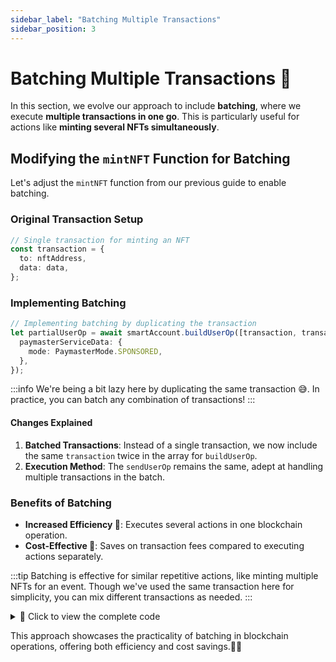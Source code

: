```yaml
---
sidebar_label: "Batching Multiple Transactions"
sidebar_position: 3
---
```


# Batching Multiple Transactions 🔄

In this section, we evolve our approach to include **batching**, where we execute **multiple transactions in one go**. This is particularly useful for actions like **minting several NFTs simultaneously**.

## Modifying the `mintNFT` Function for Batching

Let's adjust the `mintNFT` function from our previous guide to enable batching.

### Original Transaction Setup

```typescript
// Single transaction for minting an NFT
const transaction = {
  to: nftAddress,
  data: data,
};
```

### Implementing Batching

```typescript
// Implementing batching by duplicating the transaction
let partialUserOp = await smartAccount.buildUserOp([transaction, transaction], {
  paymasterServiceData: {
    mode: PaymasterMode.SPONSORED,
  },
});
```

:::info
We're being a bit lazy here by duplicating the same transaction 😅.
In practice, you can batch any combination of transactions!
:::

#### Changes Explained

1. **Batched Transactions**: Instead of a single transaction, we now include the same `transaction` twice in the array for `buildUserOp`.
2. **Execution Method**: The `sendUserOp` remains the same, adept at handling multiple transactions in the batch.

### Benefits of Batching

- **Increased Efficiency 🚀**: Executes several actions in one blockchain operation.
- **Cost-Effective 💸**: Saves on transaction fees compared to executing actions separately.

:::tip
Batching is effective for similar repetitive actions, like minting multiple NFTs for an event. Though we've used the same transaction here for simplicity, you can mix different transactions as needed.
:::

<details>
  <summary>📝 Click to view the complete code</summary>

```typescript
// Import necessary modules and configurations
import { config } from "dotenv"; // dotenv for loading environment variables from a .env file
import { IBundler, Bundler } from "@biconomy/bundler"; // Biconomy bundler for managing gasless transactions
import {
  DEFAULT_ENTRYPOINT_ADDRESS,
  BiconomySmartAccountV2,
} from "@biconomy/account"; // Default entry point and smart account module from Biconomy
import { Wallet, ethers, providers } from "ethers"; // ethers for interacting with the Ethereum blockchain
import { ChainId } from "@biconomy/core-types"; // Chain IDs for different blockchains supported by Biconomy
import {
  IPaymaster,
  BiconomyPaymaster,
  PaymasterMode,
} from "@biconomy/paymaster"; // Paymaster interface and Biconomy implementation
import {
  ECDSAOwnershipValidationModule,
  DEFAULT_ECDSA_OWNERSHIP_MODULE,
} from "@biconomy/modules"; // Modules for ownership validation

config(); // Load environment variables from .env file

// Set up the Ethereum provider and wallet
const provider = new providers.JsonRpcProvider(
  "https://rpc.ankr.com/polygon_mumbai", // JSON-RPC provider URL for the Polygon Mumbai test network
);

const wallet = new Wallet(process.env.PRIVATE_KEY || "", provider); // Creating a wallet instance with a private key from environment variables

// Configure the Biconomy Bundler
const bundler: IBundler = new Bundler({
  bundlerUrl:
    "https://bundler.biconomy.io/api/v2/80001/nJPK7B3ru.dd7f7861-190d-41bd-af80-6877f74b8f44", // URL to the Biconomy bundler service

  chainId: ChainId.POLYGON_MUMBAI, // Chain ID for Polygon Mumbai test network

  entryPointAddress: DEFAULT_ENTRYPOINT_ADDRESS, // Default entry point address for the bundler
});

// Configure the Paymaster
const paymaster: IPaymaster = new BiconomyPaymaster({
  paymasterUrl:
    "https://paymaster.biconomy.io/api/v1/80001/Tpk8nuCUd.70bd3a7f-a368-4e5a-af14-80c7f1fcda1a", // URL to the Biconomy paymaster service
});

// Function to create a module for ownership validation
async function createModule() {
  return await ECDSAOwnershipValidationModule.create({
    signer: wallet, // The wallet acting as the signer
    moduleAddress: DEFAULT_ECDSA_OWNERSHIP_MODULE, // Address of the default ECDSA ownership validation module
  });
}

// Function to create a Biconomy Smart Account
async function createSmartAccount() {
  const module = await createModule(); // Create the validation module

  let smartAccount = await BiconomySmartAccountV2.create({
    chainId: ChainId.POLYGON_MUMBAI, // Chain ID for the Polygon Mumbai network
    bundler: bundler, // The configured bundler instance
    paymaster: paymaster, // The configured paymaster instance
    entryPointAddress: DEFAULT_ENTRYPOINT_ADDRESS, // Default entry point address
    defaultValidationModule: module, // The default validation module
    activeValidationModule: module, // The active validation module
  });

  console.log(
    "Smart Account Address: ",
    await smartAccount.getAccountAddress(), // Logging the address of the created smart account
  );

  return smartAccount;
}

// Function to mint an NFT gaslessly
async function mintNFT() {
  // Create and initialize the smart account
  const smartAccount = await createSmartAccount();

  // Retrieve the address of the initialized smart account
  const address = await smartAccount.getAccountAddress();

  // Define the interface for interacting with the NFT contract
  const nftInterface = new ethers.utils.Interface([
    "function safeMint(address _to)",
  ]);

  // Encode the data for the 'safeMint' function call with the smart account address
  const data = nftInterface.encodeFunctionData("safeMint", [address]);

  // Specify the address of the NFT contract
  const nftAddress = "0x1758f42Af7026fBbB559Dc60EcE0De3ef81f665e";

  // Define the transaction to be sent to the NFT contract
  const transaction = {
    to: nftAddress,
    data: data,
  };

  // Build a partial User Operation (UserOp) with the transaction and set it to be sponsored
  let partialUserOp = await smartAccount.buildUserOp(
    [transaction, transaction],
    {
      paymasterServiceData: {
        mode: PaymasterMode.SPONSORED,
      },
    },
  );

  // Try to execute the UserOp and handle any errors
  try {
    // Send the UserOp through the smart account
    const userOpResponse = await smartAccount.sendUserOp(partialUserOp);

    // Wait for the transaction to complete and retrieve details
    const transactionDetails = await userOpResponse.wait();

    // Log the transaction details URL and the URL to view minted NFTs
    console.log(
      `Transaction Details: https://mumbai.polygonscan.com/tx/${transactionDetails.receipt.transactionHash}`,
    );

    console.log(`View Minted NFTs: https://testnets.opensea.io/${address}`);
  } catch (e) {
    // Log any errors encountered during the transaction
    console.log("Error encountered: ", e);
  }
}

mintNFT();
```

</details>

This approach showcases the practicality of batching in blockchain operations, offering both efficiency and cost savings.🧑‍💻
